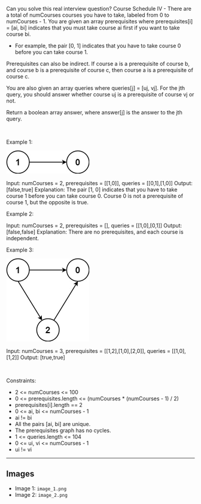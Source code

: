 Can you solve this real interview question? Course Schedule IV - There are a total of numCourses courses you have to take, labeled from 0 to numCourses - 1. You are given an array prerequisites where prerequisites[i] = [ai, bi] indicates that you must take course ai first if you want to take course bi.

 * For example, the pair [0, 1] indicates that you have to take course 0 before you can take course 1.

Prerequisites can also be indirect. If course a is a prerequisite of course b, and course b is a prerequisite of course c, then course a is a prerequisite of course c.

You are also given an array queries where queries[j] = [uj, vj]. For the jth query, you should answer whether course uj is a prerequisite of course vj or not.

Return a boolean array answer, where answer[j] is the answer to the jth query.

 

Example 1:

![Example 1](./image_1.png)


Input: numCourses = 2, prerequisites = [[1,0]], queries = [[0,1],[1,0]]
Output: [false,true]
Explanation: The pair [1, 0] indicates that you have to take course 1 before you can take course 0.
Course 0 is not a prerequisite of course 1, but the opposite is true.


Example 2:


Input: numCourses = 2, prerequisites = [], queries = [[1,0],[0,1]]
Output: [false,false]
Explanation: There are no prerequisites, and each course is independent.


Example 3:

![Example 2](./image_2.png)


Input: numCourses = 3, prerequisites = [[1,2],[1,0],[2,0]], queries = [[1,0],[1,2]]
Output: [true,true]


 

Constraints:

 * 2 <= numCourses <= 100
 * 0 <= prerequisites.length <= (numCourses * (numCourses - 1) / 2)
 * prerequisites[i].length == 2
 * 0 <= ai, bi <= numCourses - 1
 * ai != bi
 * All the pairs [ai, bi] are unique.
 * The prerequisites graph has no cycles.
 * 1 <= queries.length <= 104
 * 0 <= ui, vi <= numCourses - 1
 * ui != vi

---

## Images

- Image 1: `image_1.png`
- Image 2: `image_2.png`
